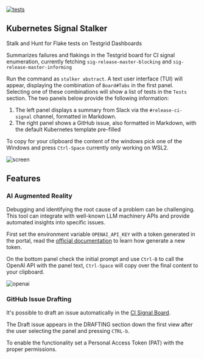 [![tests](https://github.com/knabben/stalker/actions/workflows/tests.yml/badge.svg)](https://github.com/knabben/stalker/actions/workflows/tests.yml)

## Kubernetes Signal Stalker

Stalk and Hunt for Flake tests on Testgrid Dashboards

Summarizes failures and flakings in the Testgrid board for CI signal enumeration, currently 
fetching `sig-release-master-blocking` and `sig-release-master-informing`

Run the command as `stalker abstract`. A text user interface (TUI) will appear, displaying the combination
of `Board#Tabs` in the first panel. Selecting one of these combinations will show a list of tests in the 
`Tests` section. The two panels below provide the following information:

1. The left panel displays a summary from Slack via the `#release-ci-signal` channel, formatted in Markdown.
2. The right panel shows a GitHub issue, also formatted in Markdown, with the default Kubernetes template pre-filled

To copy for your clipboard the content of the windows pick one of the Windows and press `Ctrl-Space` 
currently only working on WSL2.

![screen](https://github.com/user-attachments/assets/82b55880-dcf5-474c-bd3d-e0f67617a253)

## Features

### AI Augmented Reality

Debugging and identifying the root cause of a problem can be challenging. 
This tool can integrate with well-known LLM machinery APIs and provide automated insights into specific issues.

First set the environment variable `OPENAI_API_KEY` with a token generated in the portal, read the 
[official documentation](https://platform.openai.com/docs/api-reference/authentication) to learn how generate a new
token.

On the bottom panel check the initial prompt and use `Ctrl-B` to call the OpenAI API with the panel text, `Ctrl-Space`
will copy over the final content to your clipboard.

![openai](https://github.com/user-attachments/assets/2f8b3418-1996-443b-810e-992f8ab9ac31)

### GitHub Issue Drafting

It's possible to draft an issue automatically in the [CI Signal Board](https://github.com/orgs/kubernetes/projects/68/views/36).

The Draft issue appears in the DRAFTING section down the first view after the user selecting the panel and pressing `CTRL-b`.

To enable the functionality set a Personal Access Token (PAT) with the proper permissions.
